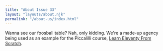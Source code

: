 ```yaml
---
title: "About Issue 33"
layout: "layouts/about.njk"
permalink: "/about-us/index.html"
---
```


Wanna see our foosball table? Nah, only kidding. We're a made-up agency being used as an example for the Piccalilli course, [Learn Eleventy From Scratch](https://learneleventyfromscratch.com).
